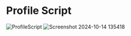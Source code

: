 # Profile Script

![ProfileScript](https://github.com/user-attachments/assets/080b6cb2-f483-4b13-bc5f-dc4db312de09)
![Screenshot 2024-10-14 135418](https://github.com/user-attachments/assets/9ef845f0-f4f0-44e1-9a3c-e998c26a71e6)
